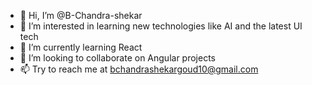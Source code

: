 - 👋 Hi, I’m @B-Chandra-shekar
- 👀 I’m interested in learning new technologies like AI and the latest UI tech
- 🌱 I’m currently learning React
- 💞️ I’m looking to collaborate on Angular projects
- 📫 Try to reach me at bchandrashekargoud10@gmail.com

<!---
B-Chandra-shekar/B-Chandra-shekar is a ✨ special ✨ repository because its `README.md` (this file) appears on your GitHub profile.
You can click the Preview link to take a look at your changes.
--->

